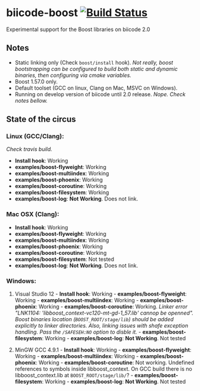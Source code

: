 biicode-boost [![Build Status](https://travis-ci.org/Manu343726/boost-biicode.svg?branch=master)](https://travis-ci.org/Manu343726/boost-biicode)
=============

Experimental support for the Boost libraries on biicode 2.0


Notes
-----

 - Static linking only (Check `boost/install` hook). *Not really, boost bootstrapping can be configured to build both static and dynamic binaries, then configuring via cmake variables.*
 - Boost 1.57.0 only.
 - Default toolset (GCC on linux, Clang on Mac, MSVC on Windows).
 - Running on develop version of biicode until 2.0 release. *Nope. Check notes bellow.*

State of the circus
-------------------

### Linux (GCC/Clang):

*Check travis build.*

 - **Install hook**: Working
 - **examples/boost-flyweight**: Working
 - **examples/boost-multiindex**: Working
 - **examples/boost-phoenix**: Working 
 - **examples/boost-coroutine**: Working
 - **examples/boost-filesystem**: Working   
 - **examples/boost-log**: **Not Working**. Does not link.       

### Mac OSX (Clang):

 - **Install hook**: Working
 - **examples/boost-flyweight**: Working
 - **examples/boost-multiindex**: Working
 - **examples/boost-phoenix**: Working 
 - **examples/boost-coroutine**: Working
 - **examples/boost-filesystem**: Not tested   
 - **examples/boost-log**: **Not Working**. Does not link.        

### Windows:

  1. Visual Studio 12
	- **Install hook**: Working
	- **examples/boost-flyweight**: Working
	- **examples/boost-multiindex**: Working
	- **examples/boost-phoenix**: Working
	- **examples/boost-coroutine**: Working. *Linker error "LNK1104: 'libboost_context-vc120-mt-gd-1_57.lib' cannop be openned". Boost binaries location (`BOOST_ROOT/stage/lib`) should be added explicitly to linker directories. Also, linking issues with shafe exception handling. Pass the `/SAFESEH:NO` option to disble it.*
	- **examples/boost-filesystem**: Working 
	- **examples/boost-log**: **Not Working**. Not tested  
 
  2. MinGW GCC 4.9.1
	- **Install hook**: Working
	- **examples/boost-flyweight**: Working
	- **examples/boost-multiindex**: Working
	- **examples/boost-phoenix**: Working
	- **examples/boost-coroutine**: Not working. Undefined references to symbols inside libboost_context. On GCC build there is no libboost_context.lib at `BOOST_ROOT/stage/lib/`?
	- **examples/boost-filesystem**: Working 
	- **examples/boost-log**: **Not Working**. Not tested  

